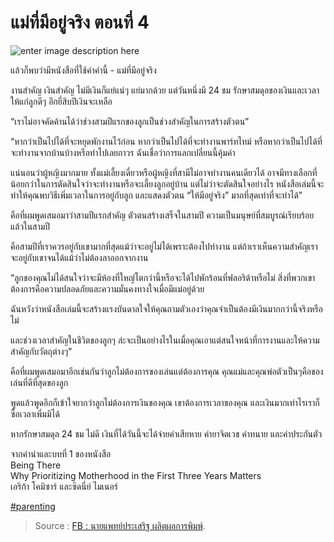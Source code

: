 
แม่ที่มีอยู่จริง ตอนที่ 4
===


![enter image description here](https://scontent.fbkk2-5.fna.fbcdn.net/v/t1.0-9/78189255_1008990616116099_3100363013526388736_n.jpg?_nc_cat=110&_nc_ohc=KVYnSNshOBwAQkIcHWzeFfDPrIHSqKSHnm4LLcwvZRR3FblVY2pHdY_BA&_nc_ht=scontent.fbkk2-5.fna&oh=f289efa6d400dca0b9ff4e60a1213b15&oe=5E8BA280)

แล้วก็พบว่ามีหนังสือที่ใช้คำคำนี้ - แม่ที่มีอยู่จริง

งานสำคัญ เงินสำคัญ ไม่มีเงินก็แย่แน่ๆ แย่มากด้วย แต่วันหนึ่งมี 24 ชม รักษาสมดุลของเงินและเวลาให้แก่ลูกดีๆ อีกยี่สิบปีเงินจะเหลือ

“เราไม่อาจคัดค้านได้ว่าช่วงสามปีแรกของลูกเป็นช่วงสำคัญในการสร้างตัวตน”

“หากว่าเป็นไปได้ที่จะหยุดพักงานไว้ก่อน หากว่าเป็นไปได้ที่จะทำงานพาร์ทไทม์ หรือหากว่าเป็นไปได้ที่จะทำงานจากบ้านบ้างหรือทำไปเลยถาวร ฉันเชื่อว่าการแลกเปลี่ยนนี้คุ้มค่า

แน่นอนว่าผู้หญิงมากมาย ทั้งแม่เลี้ยงเดี่ยวหรือผู้หญิงที่สามีไม่อาจทำงานคนเดียวได้ อาจมีทางเลือกที่น้อยกว่าในการตัดสินใจว่าจะทำงานหรือจะเลี้ยงลูกอยู่บ้าน แต่ไม่ว่าจะตัดสินใจอย่างไร หนังสือเล่มนี้จะทำให้คุณพบวิธีเพิ่มเวลาในการอยู่กับลูก และแสดงตัวตน “ให้มีอยู่จริง” มากที่สุดเท่าที่จะทำได้”

คือที่ผมพูดเสมอมาว่าสามปีแรกสำคัญ ตัวตนสร้างเสร็จในสามปี ความเป็นมนุษย์ที่สมบูรณ์เรียบร้อยแล้วในสามปี

คือสามปีที่เราควรอยู่กับเขามากที่สุดแม้ว่าจะอยู่ไม่ได้เพราะต้องไปทำงาน แต่ถ้าเราเห็นความสำคัญเราจะอยู่กับเขาจนได้แม้ว่าไม่ต้องลาออกจากงาน

“ลูกของคุณไม่ได้สนใจว่าจะมีห้องที่ใหญ่โตกว่านี้หรือจะได้ไปพักร้อนที่ฟลอริด้าหรือไม่ สิ่งที่พวกเขาต้องการคือความปลอดภัยและความมั่นคงทางใจเมื่อมีแม่อยู่ด้วย

ฉันหวังว่าหนังสือเล่มนี้จะสร้างแรงบันดาลใจให้คุณถามตัวเองว่าคุณจำเป็นต้องมีเงินมากกว่านี้จริงหรือไม่

และช่วงเวลาสำคัญในชีวิตของลูกๆ ล่ะจะเป็นอย่างไรในเมื่อคุณเอาแต่สนใจหน้าที่การงานและให้ความสำคัญกับวัตถุต่างๆ”

คือที่ผมพูดเสมอมาอีกเช่นกันว่าลูกไม่ต้องการของเล่นแต่ต้องการคุณ คุณแม่และคุณพ่อตัวเป็นๆคือของเล่นที่ดีที่สุดของลูก

พูดแล้วพูดอีกก็เข้าใจยากว่าลูกไม่ต้องการเงินของคุณ เขาต้องการเวลาของคุณ และเงินมากเท่าไรเราก็ซื้อเวลาเพิ่มมิได้

หากรักษาสมดุล 24 ชม ไม่ดี เงินที่ได้วันนี้จะได้จ่ายค่าเสียหาย ค่ายาจิตเวช ค่าทนาย และค่าประกันตัว

จากคำนำและบทที่ 1 ของหนังสือ  
Being There  
Why Prioritizing Motherhood in the First Three Years Matters  
เอริก้า โคมิซาร์ และซิดนี่ย์ ไมเนอร์  

[#parenting](https://www.facebook.com/hashtag/parenting?source=feed_text&epa=HASHTAG&__xts__%5B0%5D=68.ARA9MvoGwf5gIB21XFIo_vcuk4n8zEeK9SvBfQIq3hvbTRSCaOv2syzEi4iV2XJHm6RwQazTj7CO_QFZpaNdZsrAi4PJsbrZfjU_tr1RBgIGtvwu9b5zsJlkzXhC5uErfGfBiCFtZG-iIDCRowebm5D8sTKQvBWbLkmLT9194kg-HDdQxc649wQc1KhHPcYPvQGj8zeK4wSVRlMhyq-cP76u1N00v2afTy5TxHouVxtGuATos_Ng2mN6_mfnGmUk5PFmJHmcGVEyUS-qzaDkWtIAWx60bHNyH9RPuYT6pWFDGLRDIWpQN-GhIEx1yd38t2YOzfsdWJGQ4aACMEVh-9oCPw&__tn__=%2ANK-R)





> Source :  [FB : นายแพทย์ประเสริฐ ผลิตผลการพิมพ์](https://www.facebook.com/prasertpp/posts/1008991972782630).
<!--stackedit_data:
eyJoaXN0b3J5IjpbLTQ4ODk5NjE1NywxMDI2MDkyNzY1XX0=
-->